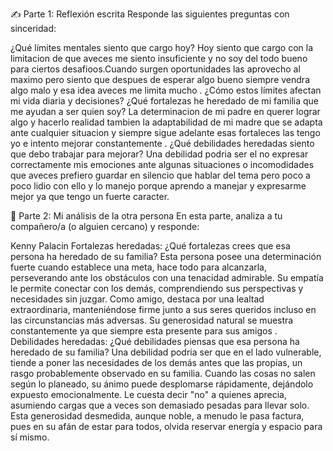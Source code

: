 ✍️ Parte 1: Reflexión escrita
Responde las siguientes preguntas con sinceridad:

¿Qué límites mentales siento que cargo hoy?
Hoy siento que cargo con la limitacion de que aveces me siento insuficiente y no soy del todo bueno para ciertos desafioos.Cuando surgen oportunidades las aprovecho al maximo pero siento que despues de esperar algo bueno siempre vendra algo malo y esa idea aveces me limita mucho .
¿Cómo estos límites afectan mi vida diaria y decisiones?
¿Qué fortalezas he heredado de mi familia que me ayudan a ser quien soy?
La determinacion de mi padre en querer lograr algo y hacerlo realidad tambien la adaptabilidad de mi madre que se adapta ante cualquier situacion y siempre sigue adelante esas fortaleces las tengo yo e intento mejorar constantemente .
¿Qué debilidades heredadas siento que debo trabajar para mejorar?
Una debilidad podria ser el no expresar correctamente mis emociones ante algunas situaciones o incomodidades que aveces prefiero guardar en silencio que hablar del tema pero poco a poco lidio con ello y lo manejo porque aprendo a manejar y expresarme mejor ya que tengo un fuerte caracter.

💬 Parte 2: Mi análisis de la otra persona
En esta parte, analiza a tu compañero/a (o alguien cercano) y responde:

Kenny Palacin 
Fortalezas heredadas: ¿Qué fortalezas crees que esa persona ha heredado de su familia?
Esta persona posee una determinación fuerte cuando  establece una meta, hace  todo para alcanzarla, perseverando ante los obstáculos con una tenacidad admirable. Su  empatía le permite conectar  con los demás, comprendiendo sus perspectivas y necesidades sin juzgar. Como amigo, destaca por una lealtad extraordinaria, manteniéndose firme junto a sus seres queridos incluso en las circunstancias más adversas. Su generosidad natural se muestra constantemente ya que siempre esta presente para sus amigos .
Debilidades heredadas: ¿Qué debilidades piensas que esa persona ha heredado de su familia?
Una debilidad podria ser que en el lado vulnerable, tiende a poner las necesidades de los demás antes que las propias, un rasgo probablemente observado en su familia. Cuando las cosas no salen según lo planeado, su ánimo puede desplomarse rápidamente, dejándolo expuesto emocionalmente. Le cuesta decir "no" a quienes aprecia, asumiendo cargas que a veces son demasiado pesadas para llevar solo. Esta generosidad desmedida, aunque noble, a menudo le pasa factura, pues en su afán de estar para todos, olvida reservar energía y espacio para sí mismo.
